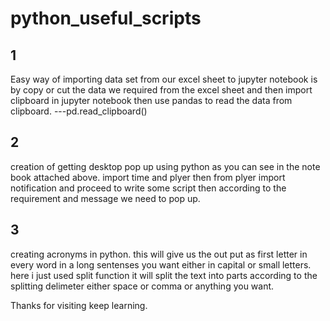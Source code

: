 # python_useful_scripts
## 1
Easy way of importing data set from our excel sheet to jupyter notebook is by copy or cut the data we required from the excel sheet and then 
import clipboard in jupyter notebook then use pandas to read the data from clipboard. 
---pd.read_clipboard()


## 2
creation of getting desktop pop up using python as you can see in the note book attached above.
import time and plyer
then from plyer import notification and proceed to write some script then according to the requirement and message we need to pop up.

## 3
creating acronyms in python. this will give us the out put as first letter in every word in a long sentenses you want either in capital or small letters.
here i just used split function it will split the text into parts according to the splitting delimeter either space or comma or anything you want.


Thanks for visiting keep learning.


